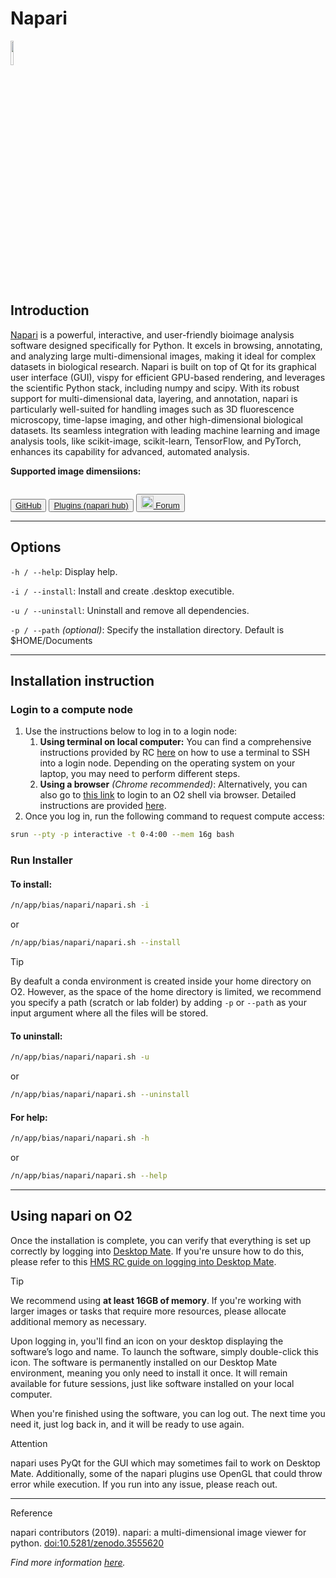 # Napari

<div>
    <p float="left">
        <a href="https://napari.org/stable/" target="_blank">
            <img src="../_static/assets/logos/napari.png" width="10%" />
        </a>
    </p>
</div>

## Introduction
<a href="https://napari.org/stable/" target="_blank">Napari</a> is a powerful, interactive, and user-friendly bioimage analysis software designed specifically for Python. It excels in browsing, annotating, and analyzing large multi-dimensional images, making it ideal for complex datasets in biological research. Napari is built on top of Qt for its graphical user interface (GUI), vispy for efficient GPU-based rendering, and leverages the scientific Python stack, including numpy and scipy. With its robust support for multi-dimensional data, layering, and annotation, napari is particularly well-suited for handling images such as 3D fluorescence microscopy, time-lapse imaging, and other high-dimensional biological datasets. Its seamless integration with leading machine learning and image analysis tools, like scikit-image, scikit-learn, TensorFlow, and PyTorch, enhances its capability for advanced, automated analysis.

**Supported image dimensiions:**
```{tags} nD, data-viewer, segmentation, image-annotation
```

<button class="custom-button">
  <a href="https://github.com/napari/napari?tab=readme-ov-file" target="_blank"><i class="fa-brands fa-github"></i>   GitHub </a>
</button>
<button class="custom-button">
  <a href="https://www.napari-hub.org" target="_blank"><i class="fas fa-puzzle-piece"></i>   Plugins (napari hub) </a>
</button>
<button class="custom-button">
  <a href="https://forum.image.sc/tag/napari" target="_blank"><img src="../_static/assets/logos/forum_w.png" width="20px"/>   Forum </a>
</button>


---
## Options
```-h / --help```: Display help.

```-i / --install```: Install and create .desktop executible.

```-u / --uninstall```: Uninstall and remove all dependencies.

```-p / --path``` *(optional)*: Specify the installation directory. Default is $HOME/Documents

---
## Installation instruction
### Login to a compute node
1. Use the instructions below to log in to a login node:
    1. **Using terminal on local computer:** You can find a comprehensive instructions provided by RC [here](https://harvardmed.atlassian.net/wiki/spaces/O2/pages/1601700123/How+to+login+to+O2) on how to use a terminal to SSH into a login node. Depending on the operating system on your laptop, you may need to perform different steps.
    2. **Using a browser** *(Chrome recommended)*: Alternatively, you can also go to [this link](https://o2portal.rc.hms.harvard.edu/pun/sys/shell/ssh/o2.hms.harvard.edu) to login to an O2 shell via browser. Detailed instructions are provided [here](https://harvardmed.atlassian.net/wiki/spaces/O2/pages/2234581082/Open+an+O2+command+line+terminal).
2. Once you log in, run the following command to request compute access:

```bash
srun --pty -p interactive -t 0-4:00 --mem 16g bash
```

### Run Installer
#### To **install**:
```bash
/n/app/bias/napari/napari.sh -i
```
or
```bash
/n/app/bias/napari/napari.sh --install
```
<div class="admonition tip">
  <p class="admonition-title">Tip</p>
  <p>By deafult a conda environment is created inside your home directory on O2. However, as the space of the home directory is limited, we recommend you specify a path (scratch or lab folder) by adding <code>-p</code> or <code>--path</code> as your input argument where all the files will be stored.</p>
</div>

#### To **uninstall**:
```bash
/n/app/bias/napari/napari.sh -u
```
or
```bash
/n/app/bias/napari/napari.sh --uninstall
```

#### For **help**:
```bash
/n/app/bias/napari/napari.sh -h
```
or
```bash
/n/app/bias/napari/napari.sh --help
```

---
## Using napari on O2
Once the installation is complete, you can verify that everything is set up correctly by logging into [Desktop Mate](https://o2portal.rc.hms.harvard.edu/pun/sys/dashboard/batch_connect/sys/RC_desktop_mate/session_contexts/new). If you're unsure how to do this, please refer to this [HMS RC guide on logging into Desktop Mate](https://harvardmed.atlassian.net/wiki/spaces/O2/pages/2235006977/How+to+use+HMS+RC+Desktop+App).

<div class="admonition tip">
  <p class="admonition-title">Tip</p>
  <p>We recommend using <strong>at least 16GB of memory</strong>. If you're working with larger images or tasks that require more resources, please allocate additional memory as necessary.</p>
</div>

Upon logging in, you'll find an icon on your desktop displaying the software’s logo and name. To launch the software, simply double-click this icon. The software is permanently installed on our Desktop Mate environment, meaning you only need to install it once. It will remain available for future sessions, just like software installed on your local computer.

When you're finished using the software, you can log out. The next time you need it, just log back in, and it will be ready to use again.

<div class="admonition attention">
  <p class="admonition-title">Attention</p>
  <p>napari uses PyQt for the GUI which may sometimes fail to work on Desktop Mate. Additionally, some of the napari plugins use OpenGL that could throw error while execution. If you run into any issue, please reach out.</p>
</div>

---
<div class="admonition note">
  <p class="admonition-title">Reference</p>
  <p>napari contributors (2019). napari: a multi-dimensional image viewer for python. <a href="https://zenodo.org/record/3555620" target="_blank">doi:10.5281/zenodo.3555620</a></p>
  <p><i>Find more information <a href="https://github.com/napari/napari?tab=readme-ov-file#citing-napari" target="_blank">here</a>.</i></p>
</div>